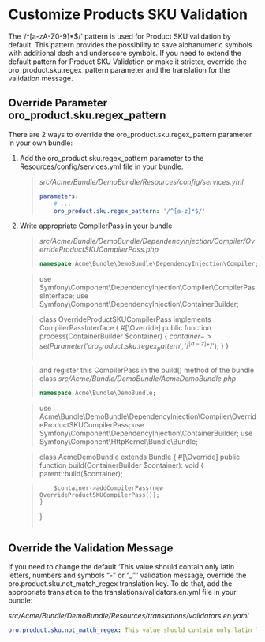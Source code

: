 <a id="bundle-docs-commerce-product-bundle-customize-sku"></a>

# Customize Products SKU Validation

The ‘/^[a-zA-Z0-9]\*$/’ pattern is used for Product SKU validation by default.
This pattern provides the possibility to save alphanumeric symbols with additional dash and underscore symbols.
If you need to extend the default pattern for Product SKU Validation or make it stricter,
override the oro_product.sku.regex_pattern parameter and the translation for the validation message.

## Override Parameter oro_product.sku.regex_pattern

There are 2 ways to override the oro_product.sku.regex_pattern parameter in your own bundle:

1. Add the oro_product.sku.regex_pattern parameter to the Resources/config/services.yml file in your bundle.
   > *src/Acme/Bundle/DemoBundle/Resources/config/services.yml*
   > ```yaml
   > parameters:
   >     # ...
   >     oro_product.sku.regex_pattern: '/^[a-z]*$/'
   > ```
2. Write appropriate CompilerPass in your bundle
   > *src/Acme/Bundle/DemoBundle/DependencyInjection/Compiler/OverrideProductSKUCompilerPass.php*
   > ```php
   > namespace Acme\Bundle\DemoBundle\DependencyInjection\Compiler;

   > use Symfony\Component\DependencyInjection\Compiler\CompilerPassInterface;
   > use Symfony\Component\DependencyInjection\ContainerBuilder;

   > class OverrideProductSKUCompilerPass implements CompilerPassInterface
   > {
   >     #[\Override]
   >     public function process(ContainerBuilder $container)
   >     {
   >         $container->setParameter('oro_product.sku.regex_pattern', '/^[a-z]*$/');
   >     }
   > }
   > ```

   > and register this CompilerPass in the build() method of the bundle class
   > *src/Acme/Bundle/DemoBundle/AcmeDemoBundle.php*
   > ```php
   > namespace Acme\Bundle\DemoBundle;

   > use Acme\Bundle\DemoBundle\DependencyInjection\Compiler\OverrideProductSKUCompilerPass;
   > use Symfony\Component\DependencyInjection\ContainerBuilder;
   > use Symfony\Component\HttpKernel\Bundle\Bundle;

   > class AcmeDemoBundle extends Bundle
   > {
   >     #[\Override]
   >     public function build(ContainerBuilder $container): void
   >     {
   >         parent::build($container);

   >         $container->addCompilerPass(new OverrideProductSKUCompilerPass());
   >     }
   > }
   > ```

## Override the Validation Message

If you need to change the default ‘This value should contain only latin letters, numbers and symbols “-” or “_”.’ validation message, override the oro.product.sku.not_match_regex translation key. To do that, add the appropriate translation to the translations/validators.en.yml file in your bundle:

*src/Acme/Bundle/DemoBundle/Resources/translations/validators.en.yaml*
```yaml
oro.product.sku.not_match_regex: This value should contain only latin letters in lower case.
```
